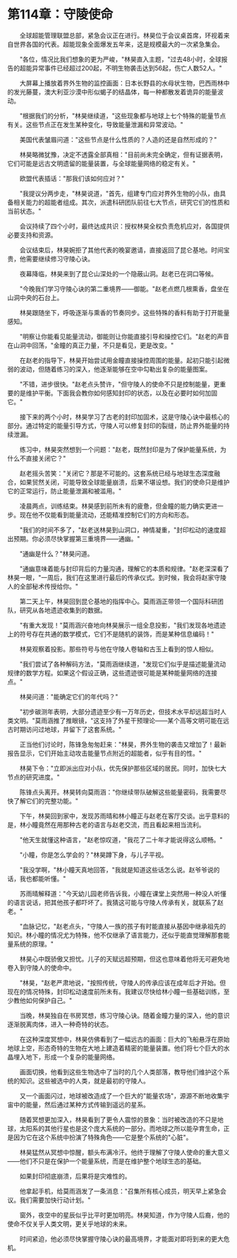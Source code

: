 # 第114章：守陵使命

　　全球超能管理联盟总部，紧急会议正在进行。林昊位于会议桌首席，环视着来自世界各国的代表。超能现象全面爆发五年来，这是规模最大的一次紧急集会。

　　"各位，情况比我们想象的更为严峻，"林昊直入主题，"过去48小时，全球报告的超能异常事件已经超过200起，不明生物袭击达到56起，伤亡人数52人。"

　　大屏幕上播放着界外生物的监控画面：日本长野县的水母状生物，巴西雨林中的发光藤蔓，澳大利亚沙漠中形似蝎子的结晶体，每一种都散发着诡异的能量波动。

　　"根据我们的分析，"林昊继续道，"这些现象都与地球上七个特殊的能量节点有关。这些节点正在发生某种变化，导致能量泄漏和异常波动。"

　　美国代表皱眉问道："这些节点是什么性质的？人造的还是自然形成的？"

　　林昊略微犹豫，决定不透露全部真相："目前尚未完全确定，但有证据表明，它们可能是远古文明遗留的能量装置，与全球能量网络的稳定有关。"

　　欧盟代表插话："那我们该如何应对？"

　　"我提议分两步走，"林昊说道，"首先，组建专门应对界外生物的小队，由具备相关能力的超能者组成。其次，派遣科研团队前往七大节点，研究它们的性质和当前状态。"

　　会议持续了四个小时，最终达成共识：授权林昊全权负责危机应对，各国提供必要支持和资源。

　　会议结束后，林昊婉拒了其他代表的晚宴邀请，直接返回了昆仑基地。时间宝贵，他需要继续修习守陵心诀。

　　夜幕降临，林昊来到了昆仑山深处的一个隐蔽山洞。赵老已在洞口等候。

　　"今晚我们学习守陵心诀的第二重境界——御能。"赵老点燃几根熏香，盘坐在山洞中央的石台上。

　　林昊跟随坐下，呼吸逐渐与熏香的节奏同步。这些特殊的香料有助于打开能量感知。

　　"明察让你能看见能量流动，御能则让你能直接引导和操控它们。"赵老的声音在山洞中回荡，"金瞳的真正力量，不只是看见，更是改变。"

　　在赵老的指导下，林昊开始尝试用金瞳直接操控周围的能量。起初只能引起微弱的波动，但随着练习的深入，他逐渐能够在空中勾勒出复杂的能量图案。

　　"不错，进步很快。"赵老点头赞许，"但守陵人的使命不只是控制能量，更重要的是维护平衡。下面我会教你如何感知封印的状态，以及在必要时如何加固它。"

　　接下来的两个小时，林昊学习了古老的封印加固术，这是守陵心诀中最核心的部分。通过特定的能量引导方式，守陵人可以修复封印的裂缝，防止界外能量的持续泄漏。

　　练习中，林昊突然想到一个问题："赵老，既然封印是为了保护能量系统，为什么不直接关闭它？"

　　赵老摇头苦笑："关闭它？那是不可能的。这套系统已经与地球生态深度融合，如果贸然关闭，可能导致全球能量崩溃，后果不堪设想。我们的使命只是维护它的正常运行，防止能量泄漏和被滥用。"

　　凌晨两点，训练结束。林昊感到前所未有的疲惫，但金瞳的能力确实更进一步。现在他不仅能看到能量流动，还能精准控制它们的方向和形态。

　　"我们的时间不多了，"赵老送林昊到山洞口，神情凝重，"封印松动的速度超出预期。你必须尽快掌握第三重境界——通幽。"

　　"通幽是什么？"林昊问道。

　　"通幽意味着能与封印背后的力量沟通，理解它的本质和规律。"赵老深深看了林昊一眼，"一周后，我们在这里进行最后的传承仪式。到时候，我会将赵家守陵人的全部秘术传授给你。"

　　第二天上午，林昊回到昆仑基地的指挥中心。莫雨涵正带领一个国际科研团队，研究从各地遗迹收集到的数据。

　　"有重大发现！"莫雨涵兴奋地向林昊展示一组全息投影，"我们发现各地遗迹上的符号存在共通的数学模式，它们不是随机的装饰，而是某种信息编码！"

　　林昊观察着投影。那些符号与他在守陵人卷轴和古玉上看到的惊人相似。

　　"我们尝试了各种解码方法，"莫雨涵继续道，"发现它们似乎是描述能量流动规律的数学方程。如果这个假设正确，这些遗迹很可能是某种能量网络的连接点。"

　　林昊问道："能确定它们的年代吗？"

　　"初步碳测年表明，大部分遗迹至少有一万年历史，但技术水平却远超当时人类文明。"莫雨涵推了推眼镜，"这支持了外星干预理论——某个高等文明可能在远古时期访问过地球，并留下了这套系统。"

　　正当他们讨论时，陈锋急匆匆赶来："林昊，界外生物的袭击又增加了！最新报告显示，它们开始主动攻击能量节点附近的超能者，似乎有目的性。"

　　林昊下令："立即派出应对小队，优先保护那些区域的居民。同时，加快七大节点的研究进度。"

　　陈锋点头离开。林昊转向莫雨涵："你继续带队破解这些能量密码，我需要尽快了解它们的完整功能。"

　　下午，林昊回到家中，发现苏雨晴和林小瞳正与赵老在客厅交谈。出乎意料的是，林小瞳竟然在用那种古老的语言与赵老交流，而且看起来相当流利。

　　"他天生就懂这种语言，"赵老惊叹道，"我花了二十年才能说得这么顺畅。"

　　"小瞳，你是怎么学会的？"林昊蹲下身，与儿子平视。

　　"我没学啊，"林小瞳天真地回答，"我就是知道这些话怎么说。赵爷爷说的话，我也都能听懂。"

　　苏雨晴解释道："今天幼儿园老师告诉我，小瞳在课堂上突然用一种没人听懂的语言说话，把其他孩子都吓坏了。我猜这可能与守陵人传承有关，就联系了赵老。"

　　"血脉记忆，"赵老点头，"守陵人一族的孩子有时能直接从基因中继承祖先的知识。林小瞳的情况尤为特殊，他不仅继承了语言能力，还似乎能直觉理解那套能量系统的原理。"

　　林昊心中既骄傲又担忧。儿子的天赋远超预期，但这也意味着他将无可避免地卷入到守陵人的使命中。

　　"林昊，"赵老严肃地说，"按照传统，守陵人的传承应该在成年后才开始。但现在的情况特殊，封印松动速度前所未有。我建议尽快给林小瞳一些基础训练，至少教他如何保护自己。"

　　当晚，林昊独自在书房冥想，练习守陵心诀。随着金瞳力量的深入，他的意识逐渐脱离肉体，进入一种奇特的状态。

　　在这种深度冥想中，林昊仿佛看到了一幅远古的画面：巨大的飞船悬浮在原始地球上空，形态奇特的生物在大地上建造着精密的能量装置。他们将七个巨大的水晶埋入地下，形成一个复杂的能量网络。

　　画面切换，他看到这些生物选中了当时的几个人类部落，教导他们维护这个系统的知识。这些被选中的人类，就是最初的守陵人。

　　又一个画面闪过，地球被改造成了一个巨大的"能量农场"，源源不断地收集宇宙中的能量，然后通过某种方式传输到遥远的星系。

　　随着冥想更加深入，林昊看到了更令人震惊的景象：当时被改造的不只是地球，太阳系的其他行星也是这个庞大系统的一部分。而地球之所以能孕育生命，正是因为它在这个系统中扮演了特殊角色——它是整个系统的"心脏"。

　　林昊猛然从冥想中惊醒，额头布满冷汗。他终于理解了守陵人使命的重大意义——他们不只是在保护一个能量系统，而是在维护整个地球生态的基础。

　　如果封印彻底崩溃，后果将是灾难性的。

　　他拿起手机，给莫雨涵发了一条消息："召集所有核心成员，明天早上紧急会议。我们需要加快行动计划。"

　　窗外，夜空中的星辰似乎比平时更加明亮。林昊知道，作为守陵人后裔，他的使命不仅关乎人类文明，更关乎地球的未来。

　　时间紧迫，他必须尽快掌握守陵心诀的最高境界，才能面对即将到来的更大危机。 